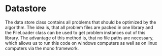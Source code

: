 ﻿# Datastore
The data store class contains all problems that should be optimized by the algorithm. 
The idea is, that all problem files are packed in one library and the FileLoader class 
can be used to get problem instances out of this library. The advantage of this method is,
that no file paths are necessary, which allows us to run this code on windows computers as 
well as on linux computers via the mono framework.